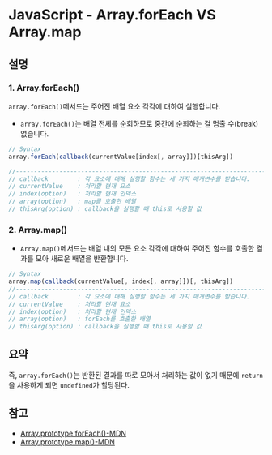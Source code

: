# JavaScript - Array.forEach VS Array.map

## 설명

### 1. Array.forEach()

`array.forEach()`메서드는 주어진 배열 요소 각각에 대하여 실행합니다.

- `array.forEach()`는 배열 전체를 순회하므로 중간에 순회하는 걸 멈출 수(break) 없습니다.

```javascript
// Syntax
array.forEach(callback(currentValue[index[, array]])[thisArg])

//---------------------------------------------------------------------
// callback        : 각 요소에 대해 실행할 함수는 세 가지 매개변수를 받습니다.
// currentValue    : 처리할 현재 요소
// index(option)   : 처리할 현재 인덱스
// array(option)   : map를 호출한 배열
// thisArg(option) : callback을 실행할 때 this로 사용할 값
```

### 2. Array.map()

- `Array.map()`메서드는 배열 내의 모든 요소 각각에 대하여 주어진 함수를 호출한 결과를 모아 새로운 배열을 반환합니다.

```javascript
// Syntax
array.map(callback(currentValue[, index[, array]])[, thisArg])
//---------------------------------------------------------------------
// callback        : 각 요소에 대해 실행할 함수는 세 가지 매개변수를 받습니다.
// currentValue    : 처리할 현재 요소
// index(option)   : 처리할 현재 인덱스
// array(option)   : forEach를 호출한 배열
// thisArg(option) : callback을 실행할 때 this로 사용할 값
```

## 요약

즉, `array.forEach()`는 반환된 결과를 따로 모아서 처리하는 값이 없기 때문에 `return`을 사용하게 되면 `undefined`가 할당된다.

## 참고

- [Array.prototype.forEach()-MDN](https://developer.mozilla.org/ko/docs/Web/JavaScript/Reference/Global_Objects/Array/forEach)
- [Array.prototype.map()-MDN](https://developer.mozilla.org/ko/docs/Web/JavaScript/Reference/Global_Objects/Array/map)
